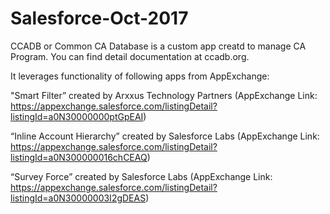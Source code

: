 # Salesforce-Oct-2017

CCADB or Common CA Database is a custom app creatd to manage CA Program. You can find detail documentation at ccadb.org.

It leverages functionality of following apps from AppExchange:

"Smart Filter” created by  Arxxus Technology Partners (AppExchange Link: https://appexchange.salesforce.com/listingDetail?listingId=a0N30000000ptGpEAI)

“Inline Account Hierarchy” created by Salesforce Labs (AppExchange Link: https://appexchange.salesforce.com/listingDetail?listingId=a0N300000016chCEAQ)

“Survey Force” created by Salesforce Labs (AppExchange Link: https://appexchange.salesforce.com/listingDetail?listingId=a0N30000003I2gDEAS)
